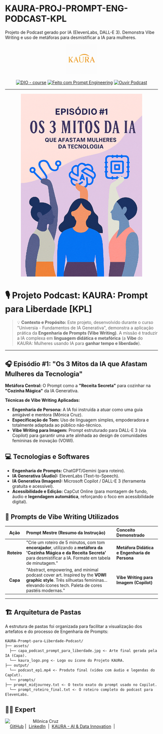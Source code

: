 # KAURA-PROJ-PROMPT-ENG-PODCAST-KPL
Projeto de Podcast gerado por IA (ElevenLabs, DALL-E 3). Demonstra Vibe Writing e uso de metáforas para desmistificar a IA para mulheres.
<p align="center">
    <img width="100" src="https://github.com/monicacruzs/KAURA-PROJ-PROMPT-ENG-PODCAST-KPL/blob/main/assets/Logo%20Kaura%20INPI%20Colorida.png" alt="Logotipo KAURA"> 
</p>

<p align="center">
<a href="https://dio.me/"><img src="https://img.shields.io/badge/DIO-Course-28DA77?logo=youtube" alt="DIO - course"></a>
<a href="https://github.com/monicacruzs/KAURA-PROJ-PROMPT-ENG-PODCAST-KPL/tree/main/prompts" title="Repositório Prompts"><img src="https://img.shields.io/badge/Prompt%20Engineering-Project-blue?logo=github" alt="Feito com Prompt Engineering"></a>
<a href="https://github.com/monicacruzs/KAURA-PROJ-PROMPT-ENG-PODCAST-KPL/blob/main/output/202510292135.mp4" title="Ouvir Podcast"><img src="https://img.shields.io/badge/PODCAST%2FLIBERDADE-Ouvir%20Agora-red?logo=soundcloud&logoColor=white" alt="Ouvir Podcast"></a>

---

<p align="center">
<img 
    src="https://github.com/monicacruzs/KAURA-PROJ-PROMPT-ENG-PODCAST-KPL/blob/main/assets/Copilot_20251029_211633.png"
    width="400"  
    alt="Capa do Podcast KAURA: Prompt para Liberdade"
/>
</p>

# 🎙️ Projeto Podcast: KAURA: Prompt para Liberdade [KPL]

> 💡 **Contexto e Propósito:** Este projeto, desenvolvido durante o curso "Universia - Fundamentos de IA Generativa", demonstra a aplicação prática da **Engenharia de Prompts (Vibe Writing)**. A missão é traduzir a IA complexa em **linguagem didática e metafórica** (a **Vibe** do KAURA: Mulheres usando IA para **ganhar tempo e liberdade**).

---

## 🎧 Episódio #1: "Os 3 Mitos da IA que Afastam Mulheres da Tecnologia"

**Metáfora Central:** O Prompt como a **"Receita Secreta"** para cozinhar na **"Cozinha Mágica"** da IA Generativa.

**Técnicas de Vibe Writing Aplicadas:**
* **Engenharia de Persona:** A IA foi instruída a atuar como uma guia amigável e mentora (Mônica Cruz).
* **Especificação de Tom:** Uso de linguagem simples, empoderadora e totalmente adaptada ao público não-técnico.
* **Vibe Writing para Imagem:** Prompt estruturado para DALL-E 3 (via Copilot) para garantir uma arte alinhada ao design de comunidades femininas de inovação (VOWI).

## 💻 Tecnologias e Softwares

- **Engenharia de Prompts:** ChatGPT/Gemini (para roteiro).
- **IA Generativa (Áudio):** ElevenLabs (Text-to-Speech).
- **IA Generativa (Imagem):** Microsoft Copilot / DALL-E 3 (ferramenta gratuita e acessível).
- **Acessibilidade e Edição:** CapCut Online (para montagem de fundo, áudio e **legendagem automática**, reforçando o foco em acessibilidade digital).

## 🧠 Prompts de Vibe Writing Utilizados

|   Ação   | Prompt Mestre (Resumo da Instrução) | Conceito Demonstrado |
| :------: | :--- | :--- |
| **Roteiro** | "Crie um roteiro de 5 minutos, com tom **encorajador**, utilizando a **metáfora da 'Cozinha Mágica e da Receita Secreta'** para desmistificar a IA. Formate em tabela de minutagem." | **Metáfora Didática e Engenharia de Persona** |
| **Capa** | "Abstract, empowering, and minimal podcast cover art. Inspired by the **VOWI graphic style**. Três silhuetas femininas... elevando ícones tech. Paleta de cores pastéis modernas." | **Vibe Writing para Imagem (Copilot)** |

---

## 🏗️ Arquitetura de Pastas

A estrutura de pastas foi organizada para facilitar a visualização dos artefatos e do processo de Engenharia de Prompts:
```
KAURA-Prompt-para-Liberdade-Podcast/
├── assets/
  ├── capa_podcast_prompt_para_liberdade.jpg <- Arte final gerada pela IA (Capa).
  └── kaura_logo.png <- Logo ou ícone do Projeto KAURA.
├── output/
  └── podcast_ep1.mp4 <- Produto final (vídeo com áudio e legendas do CapCut).
  └── prompts/
├── prompt_midjourney.txt <- O texto exato do prompt usado no Copilot.
  └── prompt_roteiro_final.txt <- O roteiro completo do podcast para ElevenLabs.
```

## 👨‍💻 Expert

<p>
    <img 
      align=left 
      margin=10 
      width=80 
      src=https://avatars.githubusercontent.com/u/71937997?v=4
    />
    <p>&nbsp&nbsp&nbspMônica Cruz<br>
    &nbsp&nbsp&nbsp
    <a href=https://github.com/monicacruzs>
    GitHub</a>&nbsp;|&nbsp;
    <a href=https://www.linkedin.com/in/m%C3%B4nicacruz/?locale=pt_BR>LinkedIn</a>
&nbsp;|&nbsp;
    <a href="SEU KAURA AQUI">
    KAURA - AI & Data Innovation</a>
&nbsp;|&nbsp;</p>
</p>
<br/><br/>
<p>
